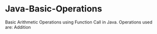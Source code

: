 # Java-Basic-Operations
Basic Arithmetic Operations using Function Call in Java.
Operations used are:
Addition
